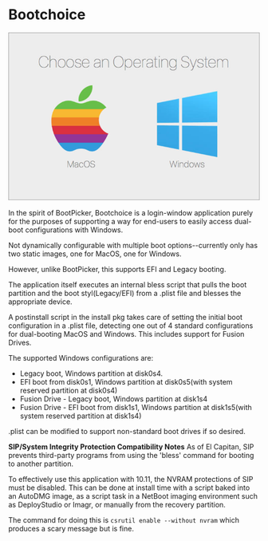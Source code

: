 # Bootchoice

![Screenshot](https://raw.githubusercontent.com/androindep/Bootchoice/master/bootchoice.jpg)

In the spirit of BootPicker, Bootchoice is a login-window application purely for the purposes of supporting a way for end-users to easily access dual-boot configurations with Windows.

Not dynamically configurable with multiple boot options--currently only has two static images, one for MacOS, one for Windows.

However, unlike BootPicker, this supports EFI and Legacy booting.

The application itself executes an internal bless script that pulls the boot partition and the boot styl(Legacy/EFI) from a .plist file and blesses the appropriate device.

A postinstall script in the install pkg takes care of setting the initial boot configuration in a .plist file, 
detecting one out of 4 standard configurations for dual-booting MacOS and Windows. This includes support for Fusion Drives.

The supported Windows configurations are:

* Legacy boot, Windows partition at disk0s4.
* EFI boot from disk0s1, Windows partition at disk0s5(with system reserved partition at disk0s4)
* Fusion Drive - Legacy boot, Windows partition at disk1s4
* Fusion Drive - EFI boot from disk1s1, Windows partition at disk1s5(with system reserved partition at disk1s4)

.plist can be modified to support non-standard boot drives if so desired.

**SIP/System Integrity Protection Compatibility Notes**
As of El Capitan, SIP prevents third-party programs from using the 'bless' command for booting to another partition.

To effectively use this application with 10.11, the NVRAM protections of SIP must be disabled. This can be done at install time with a script baked into an AutoDMG image, as a script task in a NetBoot imaging environment such as DeployStudio or Imagr, or manually from the recovery partition.

The command for doing this is `csrutil enable --without nvram` which produces a scary message but is fine.
